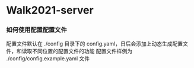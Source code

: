 # Walk2021-server

### 如何使用配置配置文件
配置文件默认在 ./config 目录下的 config.yaml，日后会添加上动态生成配置文件，和读取不同位置的配置文件的功能
配置文件样例为 ./config/config.example.yaml 文件
